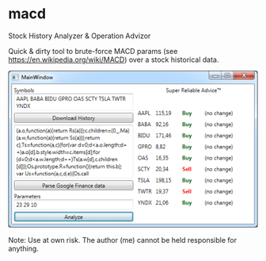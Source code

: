 # macd
Stock History Analyzer &amp; Operation Advizor

Quick & dirty tool to brute-force MACD params (see https://en.wikipedia.org/wiki/MACD) over a stock historical data.

![Screenshot](screenshot.png?raw=true)

Note: Use at own risk. The author (me) cannot be held responsible for anything.
